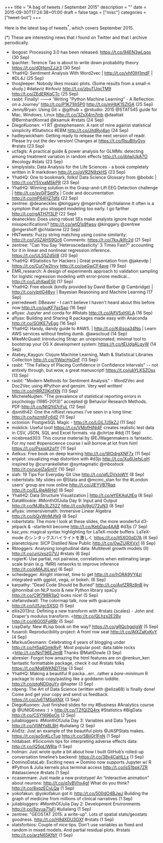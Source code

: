 +++
title = "A bag of tweets / September 2015"
description = ""
date = 2015-09-30T17:24:38+01:00
draft = false
tags = ["misc"]
categories = ["tweet-bot"]
+++

Here is the latest bag of tweets<sup>*</sup>, which covers September 2015.

<!--more-->

(*) These are interesting news that I found on Twitter and that I archive periodically.

* ibogost: Processing 3.0 has been released: <https://t.co/94EN3wLqqs> (30 Sep)
* lpachter: Terence Tao is about to write down probability theory <https://t.co/d0HsmZJJr3> (30 Sep)
* YhatHQ: Sentiment Analysis With Word2vec | <http://t.co/vhf0IH1mdF> | #DL4J (25 Sep)
* thosjleeper: Nobody likes mosaic plots. (Some results from a small-n study.) #dataviz #infoviz <http://t.co/zbuTUqcTM9> <http://t.co/ZEdERKqCTc> (25 Sep)
* rasbt: Finally! ---> 'Writing "Python Machine Learning" - A Reflection on a Journey' <http://t.co/P1K71ih5P0> <http://t.co/mHbK1SZlGA> (25 Sep)
* JennyBryan: Using Git + @github + @rstudio: 2015 @STAT545 guide for Mac, Windows, Linux <http://t.co/3ZsX4rn7mb> @daattali @BernhardKonrad @ksamuk #rstats (24 Sep)
* DiegoKuonen: +1 RT @stephensenn: A rant of mine against statistical simplicity #Statistics #EBM <http://t.co/JitdRyj4sn> (24 Sep)
* hadleywickham: Getting ready to release the next version of readr. Please try out the dev version! Changes at <https://t.co/RsuBtIyGvy> #rstats (23 Sep)
* ucfagls: A practical guide & power analysis for GLMMs: detecting among treatment variation in random effects <http://t.co/jbIwjUkA7O> #ecology #stats (23 Sep)
* simplystats: Data Analysis for the Life Sciences - a book completely written in R markdown <http://t.co/qVR2N9zkHS> (23 Sep)
* YhatHQ: One to bookmark, folks! Data Science Glossary from @bobdc | <http://t.co/Y5VxaMSkPR> (23 Sep)
* YhatHQ: Winning solution in the Grasp-and-Lift EEG Detection challenge | <http://t.co/qv0iFSetPx> | Code and documentation <http://t.co/mP64HZ7dfs> (22 Sep)
* zentree: @deaneckles @kinggary @mgershoff @chlalanne It often is a symptom that you stopped modeling too early. I go farther <http://t.co/rgATH7f3LP> (22 Sep)
* deaneckles: Does using robust SEs make analysts ignore huge model misspecifications? <http://t.co/wtQ1s9fwsv> @kinggary @zentree @mgershoff @chlalanne (22 Sep)
* HNTweets: Fuzzy string matching using cosine similarity: <http://t.co/UGZAHS9Gc6> Comments: <https://t.co/7kxJkIfc2d> (21 Sep)
* zentree: "Can You Say 'Heteroscedasticity' 3 Times Fast?" accounting for it in linear and nonlinear regression inference. <https://t.co/ULSSZd5il8> (20 Sep)
* YhatHQ: #Statistics for Hackers | Great presentation from @jakevdp | <https://t.co/Cut7w2Iryy> <http://t.co/oeGwCF4ave> (19 Sep)
* EMR_research: A design of experiments approach to validation sampling for logistic regression modeling with error-prone medical… <http://t.co/LzhXaqE5lI> (17 Sep)
* YhatHQ: Free ebook (kindly provided by David Barber @ Cambridge) | <http://t.co/vlptlG48vv> | Bayesian Reasoning and Machine Learning (17 Sep)
* pierredewet: DBeaver - I can't believe I haven't heard about this before now  <http://t.co/uuKF7gzSao> (16 Sep)
* aflyax: Jupyter and conda for #Rstats <http://t.co/AlfV5xHXLA> (16 Sep)
* aflyax: Building and Sharing R packages made easy with Anaconda <http://t.co/SOlKE7vEgg> (16 Sep)
* YhatHQ: Handy, dandy guide to #AWS. | <http://t.co/K4Isoa34Nq> | Learn AWS services without feeling dumb. @awscloud (14 Sep)
* MikeMcQuaid: Introducing Strap: an unopinionated, minimal tool to bootstrap your OS X development system: <https://t.co/tEUdgALqyW> (14 Sep)
* Atabey_Kaygun: Clojure Machine Learning, Math & Statistical Libraries Collection <http://t.co/1lWqcHsGnF> (13 Sep)
* rasbt: "The Fallacy of Placing Confidence in Confidence Intervals" -- not entirely through, but wow, a great manuscript! <https://t.co/ubYLKSZOsx> (13 Sep)
* rasbt: "Modern Methods for Sentiment Analysis" - Word2Vec and Doc2Vec using #Python and gensim. Very well written! <http://t.co/HRRZ0KofXN> (13 Sep)
* MicheleNuijten: "The prevalence of statistical reporting errors in psychology (1985-2013)" accepted @ Behavior Research Methods. PDF:<http://t.co/NtQYd7cFuL> (12 Sep)
* djsmith42: One the niftiest resumes I've seen in a long time: <http://t.co/tszmhFc6d2> (11 Sep)
* octonion: PostgreSQL Magic - <http://t.co/LGiL7JSkZJ> (11 Sep)
* moklick: Useful tool! <https://t.co/VMofHjNi4F> creates realistic test data in CSV, JSON, SQL and Excel formats. via @chrtze #ddj (11 Sep)
* nicebread303: This course material by @EJWagenmakers is fantastic. For my next #openscience course I will borrow at lot from him! <https://t.co/PsxiqX2q1Y> (11 Sep)
* Aelkus: Free book on deep learning <http://t.co/WOdrgXNF7x> (11 Sep)
* enjalot: visualizing map distortion with #d3js <http://t.co/Xu6UefsLgH> inspired by @currankelleher @syntagmatic @mbostock <http://t.co/ucelZaSmlY> (10 Sep)
* siah: 19 Tips For Everyday Git Use <http://t.co/qfLDVxIoWY> (8 Sep)
* robertstats: My slides on @Stata and @mcmc_stan for the #London users' group are now online <http://t.co/JlEYVB7Rqq> <http://t.co/EL4leA6Hg1> (8 Sep)
* YhatHQ: Data Structure Visualization | <http://t.co/eYEKAqUtEq> (8 Sep)
* DataWookie: #MonthOfJulia Day 9: Input and Output <http://t.co/MJBs3LZ52Z> <http://t.co/kj9gU72uN3> (8 Sep)
* aflyax: immersivemath: Immersive Linear Algebra <http://t.co/bQyWnMJfe9> (8 Sep)
* robertstats: The more I look at these slides, the more wonderful d3-jetpack & -starterkit become <http://t.co/KebDao4AAB> #d3js (7 Sep)
* kaz_yos: magical syntax highlighting for LaTeX-mode buffers. LaTeX-mode のシンタックスハイライトを激しく <https://t.co/it5XO0qD7A> (6 Sep)
* planetclojure: SICP Distilled Now Public <http://t.co/0wZUjRXVx1> (6 Sep)
* Rbloggers: Analysing longitudinal data: Multilevel growth models (II) <http://t.co/unUxszG7VJ> #rstats (6 Sep)
* rogierK: Use partial, not pairwise, correlations when estimating large-scale brain (e.g. fMRI) networks to improve inference <http://t.co/pMAJtjLwyl> (6 Sep)
* scheidegger: Alright internet, time to get <http://t.co/hORA9VY4zI> integrated with ggplot, vega, or bokeh. (6 Sep)
* karpathy: "Dead Code Should be Buried" <http://t.co/AxfZRRz8nB> by @honnibal on NLP tools & new Python library spaCy <http://t.co/C9f798R3aO> looks nice! (5 Sep)
* stefanvdwalt: The colormap talk, now with guacamole <http://t.co/Ul1JgcSXSO> (5 Sep)
* ellis2013nz: Defining a new transform with #rstats {scales} - John and Draper's modulus transform. <http://t.co/QLhzs2E2Bv <http://t.co/i6G0SFqRBr> (5 Sep)
* LispDaily: New #Lisp book on the way? <https://t.co/gRQchgpIgW> (5 Sep)
* fusaroli: Reproducibility project: A front row seat <http://t.co/AtXZaKxKyY> (4 Sep)
* MarkusGesmann: Celebrating 4 years of blogging under <http://t.co/H5a4GmkRyP>. Most popular post: data.table rocks <http://t.co/NnT96EJmtB Thanks @MattDowle (3 Sep)
* abresler: Forgot how amazing the html features are on @renkun_ken fantastic formattable package, check it out #rstats folks <https://t.co/Mg8WKNDTHw> (3 Sep)
* YhatHQ: Making a beautiful R packa…err…rather a *bare-minimum* R package to stop copy/pasting like a goddamn luddite. <http://t.co/ptgND0guYv> @hspter (3 Sep)
* rdpeng: The Art of Data Science (written with @eliza68) is finally done! Come and get your copy and send us feedback. <https://t.co/Jv6TMSqXNX> (3 Sep)
* DiegoKuonen: Just finished slides for my #Business #Analytics course @ @UNIGEnews :) > <http://t.co/TZfQlZQ4rx> #Statistics #BigData <http://t.co/CSYf496pOs> (2 Sep)
* juliabloggers: #MonthOfJulia Day 3: Variables and Data Types <http://t.co/VliMYq8LBH> #julialang (2 Sep)
* AlxEtz: Just an example of the beautiful plots @JASPStats makes. <https://t.co/ao5nKLcTuq> <http://t.co/SBiiGt1FnN> (1 Sep)
* hildabast: #Scicomm tips for interpreting adverse effects data: <http://t.co/IQ5pLIWRIa> (1 Sep)
* holman: Just wrote quite a bit about how I built GitHub’s rolled-up conversation timeline’s backend: <https://t.co/38v4CaHLLx> (1 Sep)
* DominoDataLab: Exciting news  ➟ Domino now supports Jupyter w/ R #Python & Julia kernels plus terminal access <http://t.co/jsS1bpk7ZR> #datascience #rstats (1 Sep)
* ncasenmare: Just made a new prototype! An “interactive animation” about neurons: <http://t.co/q1yBVhx4gf> What do you think? <http://t.co/8xqzECyLQa> (1 Sep)
* yokofakun: @yokofakun got it: <http://t.co/500dO4BJwJ> Building the graph of medicine from millions of clinical narratives (1 Sep)
* juliabloggers: #MonthOfJulia Day 2: Development Environments <http://t.co/8zyua71sFi> #julialang (1 Sep)
* zentree: "GEOSTAT 2015: a write-up". Lots of spatial stats/geostats goodness. <http://t.co/H9dXDU3GXf> #rstats (1 Sep)
* statsforbios: Couple of nice tips. Don't use variables as fixed and random in mixed models. And partial residual plots. #rstats <http://t.co/arzN65KfbY> (1 Sep)
